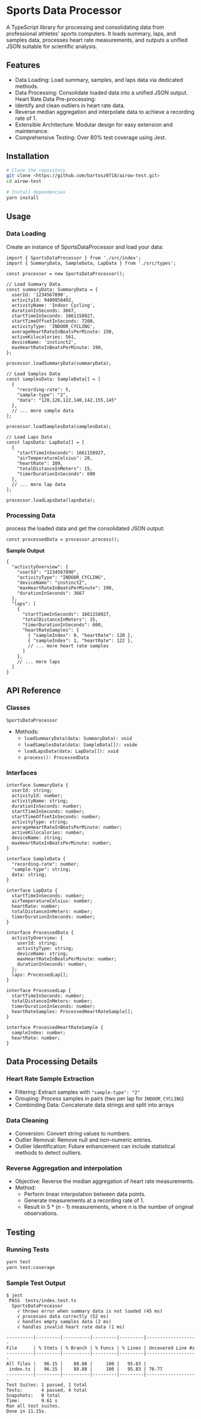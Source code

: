 # Sports Data Processor

A TypeScript library for processing and consolidating data from professional athletes' sports computers. It loads summary, laps, and samples data, processes heart rate measurements, and outputs a unified JSON suitable for scientific analysis.

## Features

- Data Loading: Load summary, samples, and laps data via dedicated methods.
- Data Processing: Consolidate loaded data into a unified JSON output.
  Heart Rate Data Pre-processing:
- Identify and clean outliers in heart rate data.
- Reverse median aggregation and interpolate data to achieve a recording rate of 1.
- Extensible Architecture: Modular design for easy extension and maintenance.
- Comprehensive Testing: Over 80% test coverage using Jest.

## Installation

```bash
# Clone the repository
git clone <https://github.com/bartosz0718/airow-test.git>
cd airow-test

# Install dependencies
yarn install
```

## Usage

### Data Loading

Create an instance of SportsDataProcessor and load your data:

```
import { SportsDataProcessor } from './src/index';
import { SummaryData, SampleData, LapData } from './src/types';

const processor = new SportsDataProcessor();

// Load Summary Data
const summaryData: SummaryData = {
  userId: '1234567890',
  activityId: 9480958402,
  activityName: 'Indoor Cycling',
  durationInSeconds: 3667,
  startTimeInSeconds: 1661158927,
  startTimeOffsetInSeconds: 7200,
  activityType: 'INDOOR_CYCLING',
  averageHeartRateInBeatsPerMinute: 150,
  activeKilocalories: 561,
  deviceName: 'instinct2',
  maxHeartRateInBeatsPerMinute: 190,
};

processor.loadSummaryData(summaryData);

// Load Samples Data
const samplesData: SampleData[] = [
  {
    "recording-rate": 5,
    "sample-type": "2",
    "data": "120,126,122,140,142,155,145"
  },
  // ... more sample data
];

processor.loadSamplesData(samplesData);

// Load Laps Data
const lapsData: LapData[] = [
  {
    "startTimeInSeconds": 1661158927,
    "airTemperatureCelsius": 28,
    "heartRate": 109,
    "totalDistanceInMeters": 15,
    "timerDurationInSeconds": 600
  },
  // ... more lap data
];

processor.loadLapsData(lapsData);
```

### Processing Data

process the loaded data and get the consolidated JSON output:

```
const processedData = processor.process();
```

**Sample Output**

```
{
  "activityOverview": {
    "userId": "1234567890",
    "activityType": "INDOOR_CYCLING",
    "deviceName": "instinct2",
    "maxHeartRateInBeatsPerMinute": 190,
    "durationInSeconds": 3667
  },
  "laps": [
    {
      "startTimeInSeconds": 1661158927,
      "totalDistanceInMeters": 15,
      "timerDurationInSeconds": 600,
      "heartRateSamples": [
        { "sampleIndex": 0, "heartRate": 120 },
        { "sampleIndex": 1, "heartRate": 122 },
        // ... more heart rate samples
      ]
    },
    // ... more laps
  ]
}

```

## API Reference

### Classes

`SportsDataProcessor`

- Methods:
  - `loadSummaryData(data: SummaryData): void`
  - `loadSamplesData(data: SampleData[]): voide`
  - `loadLapsData(data: LapData[]): void`
  - `process(): ProcessedData`

### Interfaces

```
interface SummaryData {
  userId: string;
  activityId: number;
  activityName: string;
  durationInSeconds: number;
  startTimeInSeconds: number;
  startTimeOffsetInSeconds: number;
  activityType: string;
  averageHeartRateInBeatsPerMinute: number;
  activeKilocalories: number;
  deviceName: string;
  maxHeartRateInBeatsPerMinute: number;
}

interface SampleData {
  "recording-rate": number;
  "sample-type": string;
  data: string;
}

interface LapData {
  startTimeInSeconds: number;
  airTemperatureCelsius: number;
  heartRate: number;
  totalDistanceInMeters: number;
  timerDurationInSeconds: number;
}

interface ProcessedData {
  activityOverview: {
    userId: string;
    activityType: string;
    deviceName: string;
    maxHeartRateInBeatsPerMinute: number;
    durationInSeconds: number;
  };
  laps: ProcessedLap[];
}

interface ProcessedLap {
  startTimeInSeconds: number;
  totalDistanceInMeters: number;
  timerDurationInSeconds: number;
  heartRateSamples: ProcessedHeartRateSample[];
}

interface ProcessedHeartRateSample {
  sampleIndex: number;
  heartRate: number;
}

```

## Data Processing Details

### Heart Rate Sample Extraction

- Filtering: Extract samples with `"sample-type": "2"`
- Grouping: Process samples in pairs (two per lap for `INDOOR_CYCLING`)
- Combinding Data: Concatenate data strings and split into arrays

### Data Cleaning

- Conversion: Convert string values to numbers.
- Outlier Removal: Remove null and non-numeric entries.
- Outlier Identification: Future enhancement can include statistical methods to detect outliers.

### Reverse Aggregation and interpolation

- Objective: Reverse the median aggregation of heart rate measurements.
- Method:
  - Perform linear interpolation between data points.
  - Generate measurements at a recording rate of 1.
  - Result in 5 \* (n - 1) measurements, where n is the number of original observations.

## Testing

### Running Tests

```bash
yarn test
yarn test:coverage
```

### Sample Test Output

```
$ jest
 PASS  tests/index.test.ts
  SportsDataProcessor
    √ throws error when summary data is not loaded (45 ms)
    √ processes data correctly (52 ms)
    √ handles empty samples data (2 ms)
    √ handles invalid heart rate data (1 ms)

----------|---------|----------|---------|---------|-------------------
File      | % Stmts | % Branch | % Funcs | % Lines | Uncovered Line #s
----------|---------|----------|---------|---------|-------------------
All files |   96.15 |    88.88 |     100 |   95.83 |
 index.ts |   96.15 |    88.88 |     100 |   95.83 | 76-77
----------|---------|----------|---------|---------|-------------------
Test Suites: 1 passed, 1 total
Tests:       4 passed, 4 total
Snapshots:   0 total
Time:        9.61 s
Ran all test suites.
Done in 11.15s.
```
